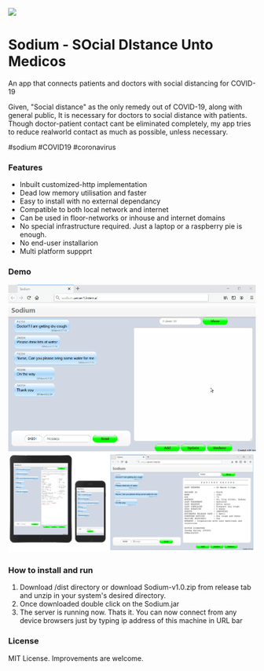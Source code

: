 ![](icon.ico)
# Sodium - SOcial DIstance Unto Medicos
An app that connects patients and doctors with social distancing for COVID-19

Given, "Social distance" as the only remedy out of COVID-19, along with general public, It is necessary for doctors to social distance with patients. Though doctor-patient contact cant be eliminated completely, my app tries to reduce realworld contact as much as possible, unless necessary.

 #sodium #COVID19 #coronavirus
 
### Features
* Inbuilt customized-http implementation
* Dead low memory utilisation and faster
* Easy to install with no external dependancy
* Compatible to both local network and internet
* Can be used in floor-networks or inhouse and internet domains
* No special infrastructure required. Just a laptop or a raspberry pie is enough.
* No end-user installarion
* Multi platform suppprt

### Demo
![Sodium demo](demo.gif)
![](multi.png)
### How to install and run
1. Download /dist directory or download Sodium-v1.0.zip from release tab and unzip in your system's desired directory.
2. Once downloaded double click on the Sodium.jar
3. The server is running now. Thats it.
You can now connect from any device browsers just by typing ip address of this machine in URL bar

### License
MIT License. Improvements are welcome.
